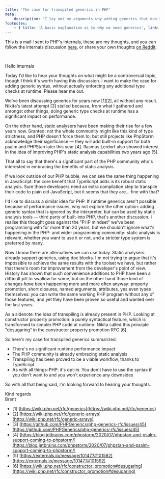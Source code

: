 ```yaml
---
title: 'The case for transpiled generics in PHP'
meta:
    description: "I lay out my arguments why adding generics that don't do anything at runtime is a good idea."
footnotes:
    - { title: 'A basic explanation as to why we need generics', link: /blog/php-generics-and-why-we-need-them }
---
```


<div class="footnotes">

This is a mail I sent to PHP's internals, these are my thoughts, and you can follow the internals discussion [here](https://externals.io/message/111875), or share your own thoughts [on Reddit](https://www.reddit.com/r/PHP/comments/iuhtgd/ive_proposed_an_approach_to_generics_on_internals/?).

</div><br>

Hello internals

Today I'd like to hear your thoughts on what might be a controversial topic, though I think it's worth having this discussion. I want to make the case for adding generic syntax, without actually enforcing any additional type checks at runtime. Please hear me out.

We've been discussing generics for years now [1][2], all without any result. Nikita's latest attempt [3] stalled because, from what I gathered and amongst other things, doing generic type checks at runtime has a significant impact on performance.

On the other hand, static analysers have been making their rise for a few years now. Granted: not the whole community might like this kind of type strictness, and PHP doesn't force them to; but still projects like PhpStorm acknowledge their significance — they will add built-in support for both psalm and PHPStan later this year [4]. Rasmus Lerdorf also showed interest in the idea of improving PHP's static analysis capabilities two years ago [5].

That all to say that there's a significant part of the PHP community who's interested in embracing the benefits of static analysis. 

If we look outside of our PHP bubble, we can see the same thing happening in JavaScript: the core benefit that TypeScript adds is its robust static analysis. Sure those developers need an extra compilation step to transpile their code to plain old JavaScript, but it seems that they are… fine with that?

I'd like to discuss a similar idea for PHP. If runtime generics aren't possible because of performance issues, why not explore the other option: adding generic syntax that is ignored by the interpreter, but can be used by static analysis tools — third party of built-into PHP, that's another discussion. I realise this thought goes against the "PHP mindset" we've been programming with for more than 20 years, but we shouldn't ignore what's happening in the PHP- and wider programming community: static analysis is relevant, whether you want to use it or not, and a stricter type system is preferred by many.

Now I know there are alternatives we can use today. Static analysers already support generics, using doc blocks. I'm not trying to argue that it's impossible to achieve the same results with the toolset we have, but rather that there's room for improvement from the developer's point of view. History has shown that such convenience additions to PHP have been a difficult pill to swallow for some, but on the other hand those kind of changes _have_ been happening more and more often anyway: property promotion, short closures, named arguments, attributes, yes even types themselves: you can write the same working PHP program without any of those features, and yet they have been proven so useful and wanted over the last years.

As a sidenote: the idea of transpiling is already present in PHP. Looking at constructor property promotion: a purely syntactical feature, which is transformed to simpler PHP code at runtime. Nikita called this principle "desugaring" in the constructor property promotion RFC [6].

So here's my case for transpiled generics summarized:

- There's no significant runtime performance impact
- The PHP community is already embracing static analysis
- Transpiling has been proved to be a viable workflow, thanks to TypeScript
- As with all things-PHP: it's opt-in. You don't have to use the syntax if you don't want to and you won't experience any downsides

So with all that being said, I'm looking forward to hearing your thoughts. 

Kind regards<br>
Brent

- [1] [https://wiki.php.net/rfc/generics](https://wiki.php.net/rfc/generics)
- [2] [https://wiki.php.net/rfc/generic-arrays](https://wiki.php.net/rfc/generic-arrays)
- [3] [https://github.com/PHPGenerics/php-generics-rfc/issues/45](https://github.com/PHPGenerics/php-generics-rfc/issues/45)
- [4] [https://blog.jetbrains.com/phpstorm/2020/07/phpstan-and-psalm-support-coming-to-phpstorm/](https://blog.jetbrains.com/phpstorm/2020/07/phpstan-and-psalm-support-coming-to-phpstorm/)
- [5] [https://externals.io/message/101477#101592](https://externals.io/message/101477#101592)
- [6] [https://wiki.php.net/rfc/constructor_promotion#desugaring](https://wiki.php.net/rfc/constructor_promotion#desugaring)
